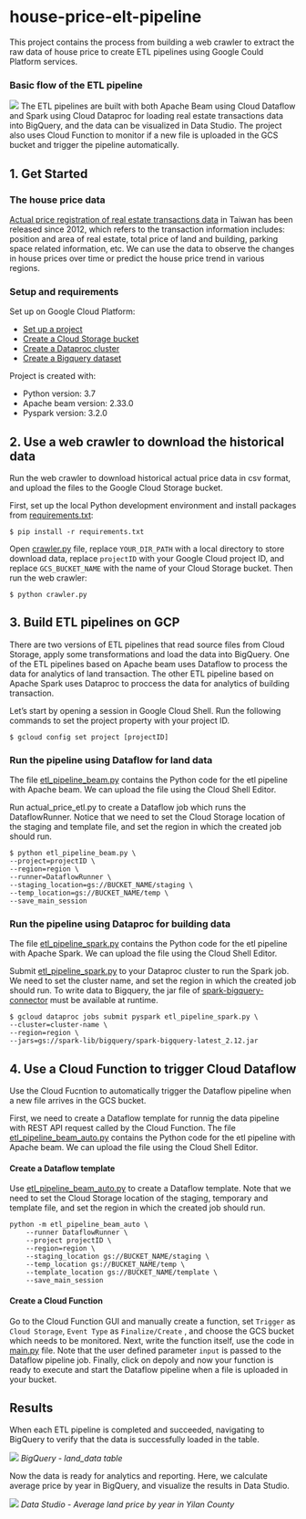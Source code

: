 # house-price-elt-pipeline
This project contains the process from building a web crawler to extract the raw data of house price to create ETL pipelines using Google Could Platform services. 

### Basic flow of the ETL pipeline
![](https://i.imgur.com/tXjUX1w.png)
The ETL pipelines are built with both Apache Beam using Cloud Dataflow and Spark using Cloud Dataproc for loading real estate transactions data into BigQuery, and the data can be visualized in Data Studio. The project also uses Cloud Function to monitor if a new file is uploaded in the GCS bucket and trigger the pipeline automatically.

## 1. Get Started
### The house price data
[Actual price registration of real estate transactions data](https://plvr.land.moi.gov.tw/DownloadOpenData) in Taiwan has been released since 2012, which refers to the transaction information includes: position and area of real estate, total price of land and building, parking space related information, etc. We can use the data to observe the changes in house prices over time or predict the house price trend in various regions.

### Setup and requirements
Set up on Google Cloud Platform: 
* [Set up a project](https://cloud.google.com/dataproc/docs/guides/setup-project?hl=zh-tw)
* [Create a Cloud Storage bucket](https://cloud.google.com/storage/docs/creating-buckets)
* [Create a Dataproc cluster](https://cloud.google.com/dataproc/docs/guides/create-cluster?hl=zh-tw)
* [Create a Bigquery dataset](https://cloud.google.com/bigquery/docs/datasets#console)

Project is created with:
* Python version: 3.7
* Apache beam version: 2.33.0
* Pyspark version: 3.2.0


## 2. Use a web crawler to download the historical data
Run the web crawler to download historical actual price data in csv format, and upload the files to the Google Cloud Storage bucket.



First, set up the local Python development environment and install packages from [requirements.txt](https://github.com/ashleycheng/house-price-elt-pipeline/blob/main/web_crawler/requirements.txt):
```
$ pip install -r requirements.txt
```
Open [crawler.py](https://github.com/ashleycheng/house-price-elt-pipeline/blob/main/web_crawler/crawler.py) file, replace `YOUR_DIR_PATH` with a local directory to store download data, replace `projectID` with your Google Cloud project ID, and replace `GCS_BUCKET_NAME` with the name of your Cloud Storage bucket. Then run the web crawler:
```
$ python crawler.py
```

## 3. Build ETL pipelines on GCP
There are two versions of ETL pipelines that read source files from Cloud Storage, apply some transformations and load the data into BigQuery. One of the ETL pipelines based on Apache beam uses Dataflow to process the data for analytics of land transaction. The other ETL pipeline based on Apache Spark uses Dataproc to proccess the data for analytics of building transaction.


Let’s start by opening a session in Google Cloud Shell. Run the following commands to set the project property with your project ID.
```
$ gcloud config set project [projectID]
```

### Run the pipeline using Dataflow for land data
The file [etl_pipeline_beam.py](https://github.com/ashleycheng/house-price-elt-pipeline/blob/main/etl_pipeline_beam.py) contains the Python code for the etl pipeline with Apache beam. We can upload the file using the Cloud Shell Editor.


Run actual_price_etl.py to create a Dataflow job which runs the DataflowRunner. Notice that we need to set the Cloud Storage location of the staging and template file, and set the region in which the created job should run.
```
$ python etl_pipeline_beam.py \
--project=projectID \
--region=region \
--runner=DataflowRunner \
--staging_location=gs://BUCKET_NAME/staging \
--temp_location=gs://BUCKET_NAME/temp \
--save_main_session
```

### Run the pipeline using Dataproc for building data
The file [etl_pipeline_spark.py](https://github.com/ashleycheng/house-price-elt-pipeline/blob/main/etl_pipeline_spark.py) contains the Python code for the etl pipeline with Apache Spark. We can upload the file using the Cloud Shell Editor.

Submit [etl_pipeline_spark.py](https://github.com/ashleycheng/house-price-elt-pipeline/blob/main/etl_pipeline_spark.py) to your Dataproc cluster to run the Spark job. We need to set the cluster name, and set the region in which the created job should run. To write data to Bigquery, the jar file of [spark-bigquery-connector](https://github.com/GoogleCloudDataproc/spark-bigquery-connector) must be available at runtime.
```
$ gcloud dataproc jobs submit pyspark etl_pipeline_spark.py \
--cluster=cluster-name \
--region=region \
--jars=gs://spark-lib/bigquery/spark-bigquery-latest_2.12.jar
```
## 4. Use a Cloud Function to trigger Cloud Dataflow
Use the Cloud Fucntion to automatically trigger the Dataflow pipeline when a new file arrives in the GCS bucket.

First, we need to create a Dataflow template for runnig the data pipeline with REST API request called by the Cloud Function. The file [etl_pipeline_beam_auto.py](https://github.com/ashleycheng/house-price-elt-pipeline/blob/main/etl_pipeline_beam_auto.py) contains the Python code for the etl pipeline with Apache beam. We can upload the file using the Cloud Shell Editor. 

#### Create a Dataflow template
Use [etl_pipeline_beam_auto.py](https://github.com/ashleycheng/house-price-elt-pipeline/blob/main/etl_pipeline_beam_auto.py) to create a Dataflow template. Note that we need to set the Cloud Storage location of the staging, temporary and template file, and set the region in which the created job should run.

```
python -m etl_pipeline_beam_auto \
    --runner DataflowRunner \
    --project projectID \
    --region=region \
    --staging_location gs://BUCKET_NAME/staging \
    --temp_location gs://BUCKET_NAME/temp \
    --template_location gs://BUCKET_NAME/template \
    --save_main_session
```

#### Create a Cloud Function
Go to the Cloud Function GUI and manually create a function, set `Trigger` as `Cloud Storage`, `Event Type` as `Finalize/Create` , and choose the GCS bucket which needs to be monitored. Next, write the function itself, use the code in [main.py](https://github.com/ashleycheng/house-price-elt-pipeline/blob/main/cloud_function/main.py) file. Note that the user defined parameter `input` is passed to the Dataflow pipeline job. Finally, click on depoly and now your function is ready to execute and start the Dataflow pipeline when a file is uploaded in your bucket.

## Results
When each ETL pipeline is completed and succeeded, navigating to BigQuery to verify that the data is successfully loaded in the table.


![](https://i.imgur.com/DRR8MRP.png)
*BigQuery - land_data table*


Now the data is ready for analytics and reporting. Here, we calculate average price by year in BigQuery, and visualize the results in Data Studio.

![](https://i.imgur.com/tUXMVGI.png)
*Data Studio - Average land price by year in Yilan County*

